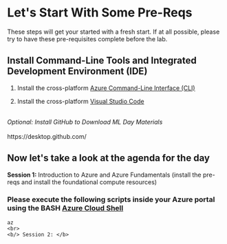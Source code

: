 # Let's Start With Some Pre-Reqs

These steps will get your started with a fresh start. If at all possible, please try to have these pre-requisites complete before the lab.

## Install Command-Line Tools and Integrated Development Environment (IDE)

1. Install the cross-platform [Azure Command-Line Interface (CLI)](http://aka.ms/installCLI) 



2. Install the cross-platform [Visual Studio Code](https://code.visualstudio.com/Download) 

<br>
<i/> Optional: Install GitHub to Download ML Day Materials </i>
<br><br>
https://desktop.github.com/

## Now let's take a look at the agenda for the day

<b/> Session 1: </b>Introduction to Azure and Azure Fundamentals (install the pre-reqs and install the foundational compute resources)
### Please execute the following scripts inside your Azure portal using the BASH [Azure Cloud Shell](https://docs.microsoft.com/en-us/azure/cloud-shell/overview)
```azurecli
az 
<br>
<b/> Session 2: </b>
